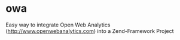 owa
===

Easy way to integrate Open Web Analytics (http://www.openwebanalytics.com) into a Zend-Framework Project
